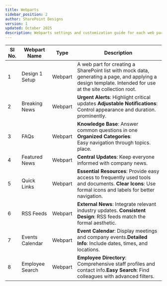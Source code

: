 ```yaml
---
title: Webparts
sidebar_position: 2
author: SharePoint Designs
version: 1
updated: October 2025
description: Webparts settings and customization guide for each web part.
---
```



| Sl No. | Webpart Name    | Type    | Description                                                                                                                                                |
| ------ | --------------- | ------- | ---------------------------------------------------------------------------------------------------------------------------------------------------------- |
| 1      | Design 1 Setup  | Webpart | A web part for creating a SharePoint list with mock data, generating a page, and applying a design template. Intended for use at the site collection root. |
| 2      | Breaking News   | Webpart | **Urgent Alerts**: Highlight critical updates **Adjustable Notifications**: Control appearance and duration. prominently.                                  |
| 3      | FAQs            | Webpart | **Knowledge Base**: Answer common questions in one **Organized Categories**: <br />Easy navigation through topics. place.                                  |
| 4      | Featured News   | Webpart | **Central Updates**: Keep everyone informed with company news.                                                                                             |
| 5      | Quick Links     | Webpart | **Essential Resources**: Provide easy access to frequently used tools and documents. **Clear Icons**: Use formal icons and labels for better navigation.   |
| 6      | RSS Feeds       | Webpart | **External News**: Integrate relevant industry updates. **Consistent Design**: RSS feeds match the formal aesthetic.                                       |
| 7      | Events Calendar | Webpart | **Event Calendar**: Display meetings and company events.**Detailed Info**: Include dates, times, and locations.                                            |
| 8      | Employee Search | Webpart | **Employee Directory**: Comprehensive staff profiles and contact info.**Easy Search**: Find colleagues with advanced filters.                              |
